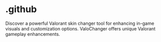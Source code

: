 # .github
Discover a powerful Valorant skin changer tool for enhancing in-game visuals and customization options. ValoChanger offers unique Valorant gameplay enhancements.
